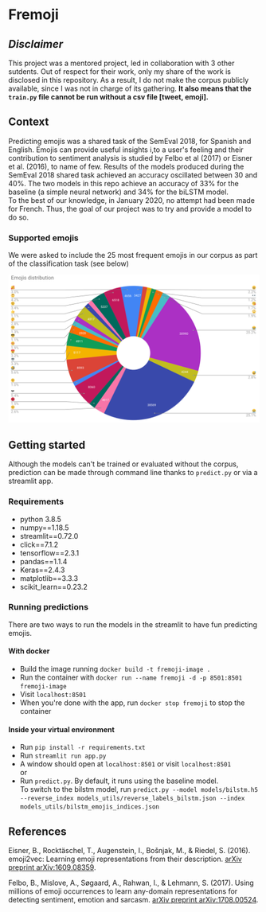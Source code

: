 # Fremoji

## ***Disclaimer***

This project was a mentored project, led in collaboration with 3 other sutdents.
Out of respect for their work, only my share of the work is disclosed in this
repository. As a result, I do not make the corpus publicly available, since I
was not in charge of its gathering. **It also means that the `train.py` file
cannot be run without a csv file [tweet, emoji].**

## Context

Predicting emojis was a shared task of the SemEval 2018, for Spanish and English.
Emojis can provide useful insights i,to a user's feeling and their contribution
to sentiment analysis is studied by Felbo et al (2017) or Eisner et al. (2016),
to name of few. Results of the models produced during the SemEval 2018 shared
task achieved an accuracy oscillated between 30 and 40%. The two models in this
repo achieve an accuracy of 33% for the baseline (a simple neural network) and
34% for the biLSTM model.  
To the best of our knowledge, in January 2020, no attempt had been made for French.
Thus, the goal of our project was to try and provide a model to do so.

### Supported emojis

We were asked to include the 25 most frequent emojis in our corpus as part of
the classification task (see below)

![emojis_list](emojis.png)

## Getting started

Although the models can't be trained or evaluated without the corpus,
prediction can be made through command line thanks to `predict.py` or via a
streamlit app.

### Requirements

- python 3.8.5
- numpy==1.18.5
- streamlit==0.72.0
- click==7.1.2
- tensorflow==2.3.1
- pandas==1.1.4
- Keras==2.4.3
- matplotlib==3.3.3
- scikit_learn==0.23.2

### Running predictions

There are two ways to run the models in the streamlit to have fun predicting
emojis.

#### **With docker**

- Build the image running `docker build -t fremoji-image .`
- Run the container with `docker run --name fremoji -d -p 8501:8501 fremoji-image`
- Visit `localhost:8501`
- When you're done with the app, run `docker stop fremoji` to stop the container

#### **Inside your virtual environment**

- Run `pip install -r requirements.txt`
- Run `streamlit run app.py`
- A window should open at `localhost:8501` or visit `localhost:8501`  
or
- Run `predict.py`. By default, it runs using the baseline
model.  
To switch to the bilstm model, run `predict.py --model models/bilstm.h5
--reverse_index models_utils/reverse_labels_bilstm.json
--index models_utils/bilstm_emojis_indices.json`

## References

Eisner, B., Rocktäschel, T., Augenstein, I., Bošnjak, M., & Riedel, S. (2016).
emoji2vec: Learning emoji representations from their description.
[arXiv preprint arXiv:1609.08359](https://arxiv.org/abs/1609.08359).

Felbo, B., Mislove, A., Søgaard, A., Rahwan, I., & Lehmann, S. (2017). Using
millions of emoji occurrences to learn any-domain representations for detecting
sentiment, emotion and sarcasm.
[arXiv preprint arXiv:1708.00524](https://arxiv.org/abs/1708.00524).
